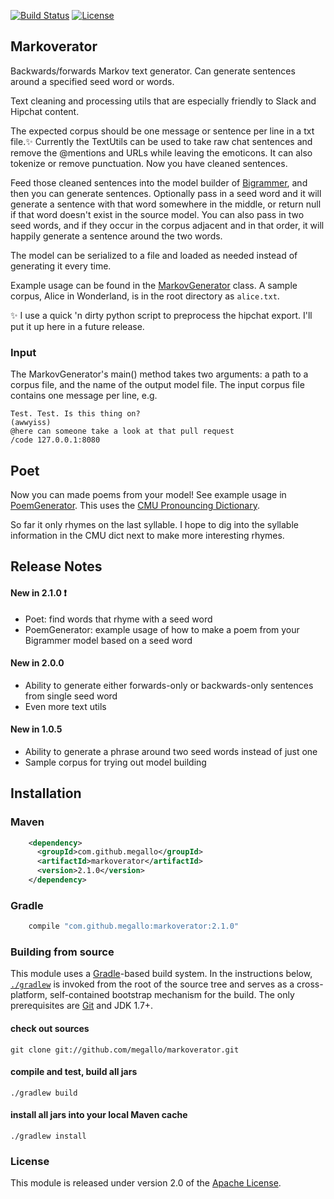 [![Build Status](http://img.shields.io/travis/megallo/markoverator.svg)](https://travis-ci.org/megallo/markoverator) [![License](http://img.shields.io/badge/license-apache%202-brightgreen.svg)](https://github.com/megallo/markoverator/blob/master/LICENSE)

## Markoverator

Backwards/forwards Markov text generator. Can generate sentences around a specified seed word or words.

Text cleaning and processing utils that are especially friendly to Slack and Hipchat content.

The expected corpus should be one message or sentence per line in a txt file.:sparkles: Currently the TextUtils can be used to take raw chat sentences and remove the @mentions and URLs while leaving the emoticons.  It can also tokenize or remove punctuation. Now you have cleaned sentences.

Feed those cleaned sentences into the model builder of [Bigrammer](src/main/java/com/github/megallo/markoverator/Bigrammer.java), and then you can generate sentences. Optionally pass in a seed word and it will generate a sentence with that word somewhere in the middle, or return null if that word doesn't exist in the source model. You can also pass in two seed words, and if they occur in the corpus adjacent and in that order, it will happily generate a sentence around the two words.

The model can be serialized to a file and loaded as needed instead of generating it every time.

Example usage can be found in the [MarkovGenerator](src/main/java/com/github/megallo/markoverator/MarkovGenerator.java) class. A sample corpus, Alice in Wonderland, is in the root directory as `alice.txt`. 

:sparkles: I use a quick 'n dirty python script to preprocess the hipchat export. I'll put it up here in a future release.

### Input
The MarkovGenerator's main() method takes two arguments: a path to a corpus file, and the name of the output model file.
The input corpus file contains one message per line, e.g.
```
Test. Test. Is this thing on?
(awwyiss)
@here can someone take a look at that pull request
/code 127.0.0.1:8080
```

## Poet
Now you can made poems from your model! See example usage in [PoemGenerator](src/main/java/com/github/megallo/markoverator/PoemGenerator.java). This uses the [CMU Pronouncing Dictionary](http://www.speech.cs.cmu.edu/cgi-bin/cmudict).

So far it only rhymes on the last syllable. I hope to dig into the syllable information in the CMU dict next to make more interesting rhymes.

## Release Notes
#### New in 2.1.0 :exclamation:
- Poet: find words that rhyme with a seed word
- PoemGenerator: example usage of how to make a poem from your Bigrammer model based on a seed word

#### New in 2.0.0
- Ability to generate either forwards-only or backwards-only sentences from single seed word
- Even more text utils

#### New in 1.0.5
- Ability to generate a phrase around two seed words instead of just one
- Sample corpus for trying out model building


## Installation

### Maven
```xml
    <dependency>
      <groupId>com.github.megallo</groupId>
      <artifactId>markoverator</artifactId>
      <version>2.1.0</version>
    </dependency>
```

### Gradle
```groovy
    compile "com.github.megallo:markoverator:2.1.0"
```

### Building from source
This module uses a [Gradle](http://gradle.org)-based build system. In the instructions
below, [`./gradlew`](http://vimeo.com/34436402) is invoked from the root of the source tree and serves as
a cross-platform, self-contained bootstrap mechanism for the build. The only
prerequisites are [Git](https://help.github.com/articles/set-up-git) and JDK 1.7+.

#### check out sources
`git clone git://github.com/megallo/markoverator.git`

#### compile and test, build all jars
`./gradlew build`

#### install all jars into your local Maven cache
`./gradlew install`

### License
This module is released under version 2.0 of the
[Apache License](http://www.apache.org/licenses/LICENSE-2.0).
